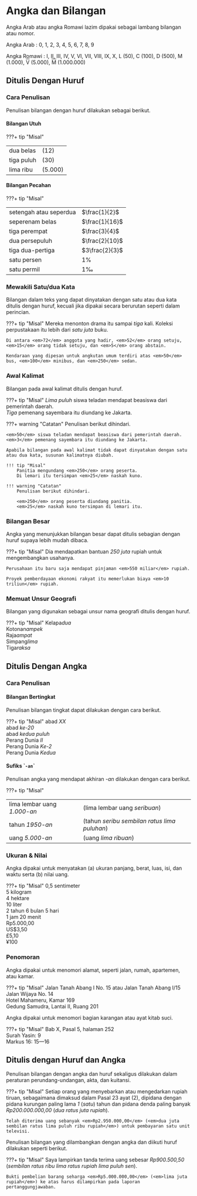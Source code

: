 

# Angka dan Bilangan

Angka Arab atau angka Romawi lazim dipakai sebagai
lambang bilangan atau nomor.

Angka Arab : 0, 1, 2, 3, 4, 5, 6, 7, 8, 9

Angka Romawi : I, II, III, IV, V, VI, VII, VIII, IX, X, L (50), C
(100), D (500), M (1.000), <span style="text-decoration:overline;">V</span> (5.000), <span style="text-decoration:overline;">M</span> (1.000.000)

## Ditulis Dengan Huruf

### Cara Penulisan

Penulisan bilangan dengan huruf dilakukan sebagai berikut.

#### Bilangan Utuh

???+ tip "Misal"
    <table>
      <tr>
        <td>dua belas</td>
        <td>(12)</td>
      </tr>
      <tr>
        <td>tiga puluh</td>
        <td>(30)</td>
      </tr>
      <tr>
        <td>lima ribu</td>
        <td>(5.000)</td>
      </tr>
    </table>

#### Bilangan Pecahan

  <!---------------
  Menyisipkan _Mathjax JavaScript_ guna mengenakan  
  **Arithmatex**.
  --------------->
  <script src="https://cdnjs.cloudflare.com/ajax/libs/mathjax/2.7.0/MathJax.js?config=TeX-MML-AM_CHTML"></script>

???+ tip "Misal"
    <table>
      <tr>
        <td>setengah atau seperdua</td>
        <td>$\frac{1}{2}$</td>
      </tr>
      <tr>
        <td>seperenam belas</td>
        <td>$\frac{1}{16}$</td>
      </tr>
      <tr>
        <td>tiga perempat</td>
        <td>$\frac{3}{4}$</td>
      </tr>
      <tr>
        <td>dua persepuluh</td>
        <td>$\frac{2}{10}$</td>
      </tr>
      <tr>
        <td>tiga dua-pertiga</td>
        <td>$3\frac{2}{3}$</td>
      </tr>
      <tr>
        <td>satu persen</td>
        <td>$1\%$</td>
      </tr>
      <tr>
        <td>satu permil</td>
        <td>$1‰$</td>
      </tr>
    </table>

### Mewakili Satu/dua Kata

Bilangan dalam teks yang dapat dinyatakan dengan satu atau dua kata ditulis dengan huruf, kecuali jika dipakai secara berurutan seperti dalam perincian.

???+ tip "Misal"
    Mereka menonton drama itu sampai <em>tiga</em> kali.
    Koleksi perpustakaan itu lebih dari <em>satu juta</em> buku.

    Di antara <em>72</em> anggota yang hadir, <em>52</em> orang setuju, <em>15</em> orang tidak setuju, dan <em>5</em> orang abstain.

    Kendaraan yang dipesan untuk angkutan umum terdiri atas <em>50</em> bus, <em>100</em> minibus, dan <em>250</em> sedan.
    

### Awal Kalimat

Bilangan pada awal kalimat ditulis dengan huruf.

???+ tip "Misal"
    <em>Lima puluh</em> siswa teladan mendapat beasiswa dari pemerintah daerah.  
    <em>Tiga</em> pemenang sayembara itu diundang ke Jakarta.
    
???+ warning "Catatan"
    Penulisan berikut dihindari.

    <em>50</em> siswa teladan mendapat beasiswa dari pemerintah daerah.  
    <em>3</em> pemenang sayembara itu diundang ke Jakarta.

    Apabila bilangan pada awal kalimat tidak dapat dinyatakan dengan satu atau dua kata, susunan kalimatnya diubah.

    !!! tip "Misal"
        Panitia mengundang <em>250</em> orang peserta.  
        Di lemari itu tersimpan <em>25</em> naskah kuno.
    
    !!! warning "Catatan"
        Penulisan berikut dihindari.

        <em>250</em> orang peserta diundang panitia.  
        <em>25</em> naskah kuno tersimpan di lemari itu.

### Bilangan Besar

Angka yang menunjukkan bilangan besar dapat ditulis sebagian dengan huruf supaya lebih mudah dibaca.

???+ tip "Misal"
    Dia mendapatkan bantuan <em>250 juta</em> rupiah untuk mengembangkan usahanya.

    Perusahaan itu baru saja mendapat pinjaman <em>550 miliar</em> rupiah.

    Proyek pemberdayaan ekonomi rakyat itu memerlukan biaya <em>10 triliun</em> rupiah.
    
### Memuat Unsur Geografi

Bilangan yang digunakan sebagai unsur nama geografi ditulis dengan huruf.

???+ tip "Misal"
    Kelapa<em>dua</em>  
    Kotonan<em>ampek</em>  
    Raja<em>ampat</em>  
    Simpang<em>lima</em>  
    Tiga<em>raksa</em>
    
## Ditulis Dengan Angka

### Cara Penulisan

#### Bilangan Bertingkat

Penulisan bilangan tingkat dapat dilakukan dengan cara berikut.

???+ tip "Misal"
    abad <em>XX</em>  
    abad <em>ke-20</em>  
    abad <em>kedua puluh</em>  
    Perang Dunia <em>II</em>  
    Perang Dunia <em>Ke-2</em>  
    Perang Dunia <em>Kedua</em>  
    
#### Sufiks \``-an`\`

Penulisan angka yang mendapat akhiran <em>-an</em> dilakukan dengan cara berikut.

???+ tip "Misal"
    <table>
      <tr>
        <td>lima lembar uang <em>1.000-an</em></td>
        <td>(lima lembar uang <em>seribuan</em>)</td>
      </tr>
      <tr>
        <td>tahun <em>1950-an</em></td>
        <td>(tahun <em>seribu sembilan ratus lima puluhan</em>)</td>
      </tr>
      <tr>
        <td>uang <em>5.000-an</em></td>
        <td>(uang <em>lima ribuan</em>)</td>
      </tr>
    </table>

### Ukuran & Nilai

Angka dipakai untuk menyatakan (a) ukuran panjang, berat, luas, isi, dan waktu serta (b) nilai uang.

???+ tip "Misal"
    0,5 sentimeter  
    5 kilogram  
    4 hektare  
    10 liter  
    2 tahun 6 bulan 5 hari  
    1 jam 20 menit  
    Rp5.000,00  
    US$3,50  
    £5,10  
    ¥100
    
### Penomoran

Angka dipakai untuk menomori alamat, seperti jalan, rumah, apartemen, atau kamar.

???+ tip "Misal"
    Jalan Tanah Abang I No. 15 atau Jalan Tanah Abang I/15  
    Jalan Wijaya No. 14  
    Hotel Mahameru, Kamar 169  
    Gedung Samudra, Lantai II, Ruang 201  
    
Angka dipakai untuk menomori bagian karangan atau ayat kitab suci.

???+ tip "Misal"
    Bab X, Pasal 5, halaman 252  
    Surah Yasin: 9  
    Markus 16: 15—16

## Ditulis dengan Huruf dan Angka

Penulisan bilangan dengan angka dan huruf sekaligus dilakukan dalam peraturan perundang-undangan, akta, dan kuitansi.

???+ tip "Misal"
    Setiap orang yang menyebarkan atau mengedarkan rupiah tiruan, sebagaimana dimaksud dalam Pasal 23 ayat (2), dipidana dengan pidana kurungan paling lama <em>1</em> (<em>satu</em>) tahun dan pidana denda paling banyak <em>Rp200.000.000,00</em> (<em>dua ratus juta rupiah</em>).

    Telah diterima uang sebanyak <em>Rp2.950.000,00</em> (<em>dua juta sembilan ratus lima puluh ribu rupiah</em>) untuk pembayaran satu unit televisi.
    
Penulisan bilangan yang dilambangkan dengan angka dan diikuti huruf dilakukan seperti berikut.

???+ tip "Misal"
    Saya lampirkan tanda terima uang sebesar <em>Rp900.500,50</em> (<em>sembilan ratus ribu lima ratus rupiah lima puluh sen</em>).

    Bukti pembelian barang seharga <em>Rp5.000.000,00</em> (<em>lima juta rupiah</em>) ke atas harus dilampirkan pada laporan pertanggungjawaban.
    
